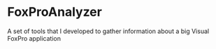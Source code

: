 FoxProAnalyzer
==============

A set of tools that I developed to gather information about a big Visual FoxPro application
